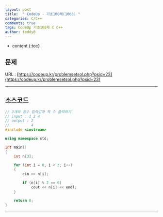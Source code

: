 ```yaml
---
layout: post   
title:  " CodeUp - 기초100제(1065) "
categories: C/C++
comments: true
tags: CodeUp 기초100제 C C++
author: teddy8  
---
```

* content
{:toc}

## 문제
URL : [https://codeup.kr/problemsetsol.php?psid=23](https://codeup.kr/problemsetsol.php?psid=23)

---

## 소스코드
``` cpp
// 3개의 정수 입력받아 짝 수 출력하기
// input : 1 2 4
// output : 2 
//          4
#include <iostream>

using namespace std;

int main()
{
	int n[3];

	for (int i = 0; i < 3; i++)
	{
		cin >> n[i];

		if (n[i] % 2 == 0)
			cout << n[i] << endl;
	}

	return 0;
}
```

---
